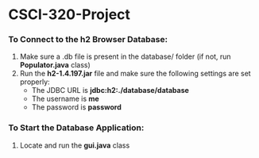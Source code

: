 # CSCI-320-Project

### To Connect to the h2 Browser Database:
1. Make sure a .db file is present in the database/ folder (if not, run __Populator.java__ class)
2. Run the **h2-1.4.197.jar** file and make sure the following settings are set properly:
    * The JDBC URL is **jdbc:h2:./database/database**
    * The username is **me**
    * The password is **password**

### To Start the Database Application:
1. Locate and run the **gui.java** class
